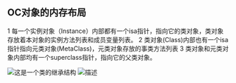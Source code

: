 ## OC对象的内存布局
1 每一个实例对象（Instance）内部都有一个isa指针，指向它的类对象，类对象存放着本对象的实例方法列表和成员变量列表。
2 类对象(Class)内部也有一个isa指针指向元类对象(MetaClass)，元类对象存放的事类方法列表
3 类对象和元类对象内部均有一个superclass指针，指向它的父类对象。


![这是一个类的继承结构](https://images.cnblogs.com/cnblogs_com/csutanyu/342406/r_Screen%20Shot%202011-12-12%20at%207.30.01%20PM.jpg)
![描述](https://images.cnblogs.com/cnblogs_com/csutanyu/342406/r_Screen%20Shot%202011-12-13%20at%209.42.39%20PM.png)